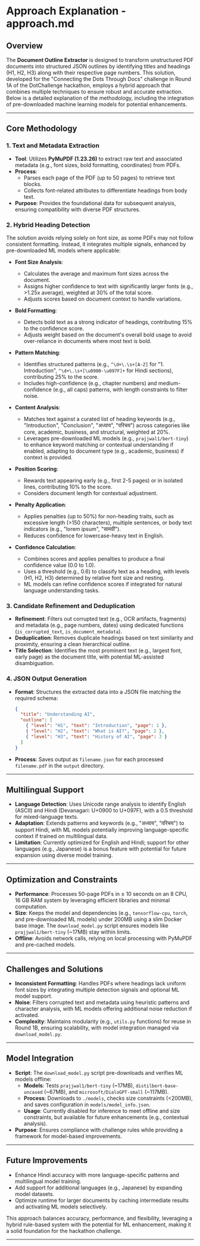 # Approach Explanation - approach.md

## Overview
The **Document Outline Extractor** is designed to transform unstructured PDF documents into structured JSON outlines by identifying titles and headings (H1, H2, H3) along with their respective page numbers. This solution, developed for the "Connecting the Dots Through Docs" challenge in Round 1A of the DotChallenge hackathon, employs a hybrid approach that combines multiple techniques to ensure robust and accurate extraction. Below is a detailed explanation of the methodology, including the integration of pre-downloaded machine learning models for potential enhancements.

---

## Core Methodology

### 1. Text and Metadata Extraction
- **Tool**: Utilizes **PyMuPDF (1.23.26)** to extract raw text and associated metadata (e.g., font sizes, bold formatting, coordinates) from PDFs.
- **Process**: 
  - Parses each page of the PDF (up to 50 pages) to retrieve text blocks.
  - Collects font-related attributes to differentiate headings from body text.
- **Purpose**: Provides the foundational data for subsequent analysis, ensuring compatibility with diverse PDF structures.

### 2. Hybrid Heading Detection
The solution avoids relying solely on font size, as some PDFs may not follow consistent formatting. Instead, it integrates multiple signals, enhanced by pre-downloaded ML models where applicable:

- **Font Size Analysis**:
  - Calculates the average and maximum font sizes across the document.
  - Assigns higher confidence to text with significantly larger fonts (e.g., >1.25x average), weighted at 30% of the total score.
  - Adjusts scores based on document context to handle variations.

- **Bold Formatting**:
  - Detects bold text as a strong indicator of headings, contributing 15% to the confidence score.
  - Adjusts weight based on the document's overall bold usage to avoid over-reliance in documents where most text is bold.

- **Pattern Matching**:
  - Identifies structured patterns (e.g., `^\d+\.\s+[A-Z]` for "1. Introduction", `^\d+\.\s+[\u0900-\u097F]+` for Hindi sections), contributing 25% to the score.
  - Includes high-confidence (e.g., chapter numbers) and medium-confidence (e.g., all caps) patterns, with length constraints to filter noise.

- **Content Analysis**:
  - Matches text against a curated list of heading keywords (e.g., "Introduction", "Conclusion", "अध्याय", "परिचय") across categories like core, academic, business, and structural, weighted at 20%.
  - Leverages pre-downloaded ML models (e.g., `prajjwal1/bert-tiny`) to enhance keyword matching or contextual understanding if enabled, adapting to document type (e.g., academic, business) if context is provided.

- **Position Scoring**:
  - Rewards text appearing early (e.g., first 2-5 pages) or in isolated lines, contributing 10% to the score.
  - Considers document length for contextual adjustment.

- **Penalty Application**:
  - Applies penalties (up to 50%) for non-heading traits, such as excessive length (>150 characters), multiple sentences, or body text indicators (e.g., "lorem ipsum", "सामग्री").
  - Reduces confidence for lowercase-heavy text in English.

- **Confidence Calculation**:
  - Combines scores and applies penalties to produce a final confidence value (0.0 to 1.0).
  - Uses a threshold (e.g., 0.6) to classify text as a heading, with levels (H1, H2, H3) determined by relative font size and nesting.
  - ML models can refine confidence scores if integrated for natural language understanding tasks.

### 3. Candidate Refinement and Deduplication
- **Refinement**: Filters out corrupted text (e.g., OCR artifacts, fragments) and metadata (e.g., page numbers, dates) using dedicated functions (`is_corrupted_text`, `is_document_metadata`).
- **Deduplication**: Removes duplicate headings based on text similarity and proximity, ensuring a clean hierarchical outline.
- **Title Selection**: Identifies the most prominent text (e.g., largest font, early page) as the document title, with potential ML-assisted disambiguation.

### 4. JSON Output Generation
- **Format**: Structures the extracted data into a JSON file matching the required schema:
  ```json
  {
    "title": "Understanding AI",
    "outline": [
      { "level": "H1", "text": "Introduction", "page": 1 },
      { "level": "H2", "text": "What is AI?", "page": 2 },
      { "level": "H3", "text": "History of AI", "page": 3 }
    ]
  }
  ```
- **Process**: Saves output as `filename.json` for each processed `filename.pdf` in the `output` directory.

---

## Multilingual Support
- **Language Detection**: Uses Unicode range analysis to identify English (ASCII) and Hindi (Devanagari: U+0900 to U+097F), with a 0.5 threshold for mixed-language texts.
- **Adaptation**: Extends patterns and keywords (e.g., "अध्याय", "परिचय") to support Hindi, with ML models potentially improving language-specific context if trained on multilingual data.
- **Limitation**: Currently optimized for English and Hindi; support for other languages (e.g., Japanese) is a bonus feature with potential for future expansion using diverse model training.

---

## Optimization and Constraints
- **Performance**: Processes 50-page PDFs in ≤ 10 seconds on an 8 CPU, 16 GB RAM system by leveraging efficient libraries and minimal computation.
- **Size**: Keeps the model and dependencies (e.g., `tensorflow-cpu`, `torch`, and pre-downloaded ML models) under 200MB using a slim Docker base image. The `download_model.py` script ensures models like `prajjwal1/bert-tiny` (~17MB) stay within limits.
- **Offline**: Avoids network calls, relying on local processing with PyMuPDF and pre-cached models.

---

## Challenges and Solutions
- **Inconsistent Formatting**: Handles PDFs where headings lack uniform font sizes by integrating multiple detection signals and optional ML model support.
- **Noise**: Filters corrupted text and metadata using heuristic patterns and character analysis, with ML models offering additional noise reduction if activated.
- **Complexity**: Maintains modularity (e.g., `utils.py` functions) for reuse in Round 1B, ensuring scalability, with model integration managed via `download_model.py`.

---

## Model Integration
- **Script**: The `download_model.py` script pre-downloads and verifies ML models offline:
  - **Models**: Tests `prajjwal1/bert-tiny` (~17MB), `distilbert-base-uncased` (~67MB), and `microsoft/DialoGPT-small` (~117MB).
  - **Process**: Downloads to `./models`, checks size constraints (<200MB), and saves configuration in `models/model_info.json`.
  - **Usage**: Currently disabled for inference to meet offline and size constraints, but available for future enhancements (e.g., contextual analysis).
- **Purpose**: Ensures compliance with challenge rules while providing a framework for model-based improvements.

---

## Future Improvements
- Enhance Hindi accuracy with more language-specific patterns and multilingual model training.
- Add support for additional languages (e.g., Japanese) by expanding model datasets.
- Optimize runtime for larger documents by caching intermediate results and activating ML models selectively.

This approach balances accuracy, performance, and flexibility, leveraging a hybrid rule-based system with the potential for ML enhancement, making it a solid foundation for the hackathon challenge.

---

